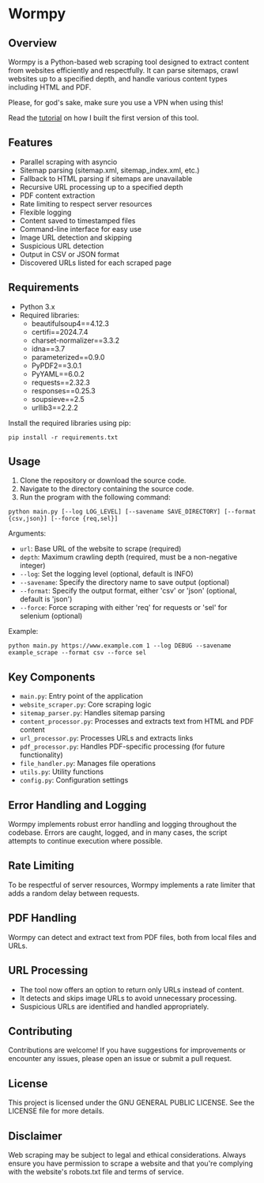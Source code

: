 # Wormpy

## Overview

Wormpy is a Python-based web scraping tool designed to extract content from websites efficiently and respectfully. It can parse sitemaps, crawl websites up to a specified depth, and handle various content types including HTML and PDF.

Please, for god's sake, make sure you use a VPN when using this!

Read the [tutorial](https://medium.com/@aalapdavjekar/7-lessons-i-learned-while-writing-code-with-ai-b59414181da6) on how I built the first version of this tool.

## Features

- Parallel scraping with asyncio
- Sitemap parsing (sitemap.xml, sitemap_index.xml, etc.)
- Fallback to HTML parsing if sitemaps are unavailable
- Recursive URL processing up to a specified depth
- PDF content extraction
- Rate limiting to respect server resources
- Flexible logging
- Content saved to timestamped files
- Command-line interface for easy use
- Image URL detection and skipping
- Suspicious URL detection
- Output in CSV or JSON format
- Discovered URLs listed for each scraped page

## Requirements

- Python 3.x
- Required libraries:
  - beautifulsoup4==4.12.3
  - certifi==2024.7.4
  - charset-normalizer==3.3.2
  - idna==3.7
  - parameterized==0.9.0
  - PyPDF2==3.0.1
  - PyYAML==6.0.2
  - requests==2.32.3
  - responses==0.25.3
  - soupsieve==2.5
  - urllib3==2.2.2

Install the required libraries using pip:

```
pip install -r requirements.txt
```

## Usage

1. Clone the repository or download the source code.
2. Navigate to the directory containing the source code.
3. Run the program with the following command:

```
python main.py [--log LOG_LEVEL] [--savename SAVE_DIRECTORY] [--format {csv,json}] [--force {req,sel}]
```

Arguments:
 - `url`: Base URL of the website to scrape (required)
 - `depth`: Maximum crawling depth (required, must be a non-negative integer)
 - `--log`: Set the logging level (optional, default is INFO)
 - `--savename`: Specify the directory name to save output (optional)
 - `--format`: Specify the output format, either 'csv' or 'json' (optional, default is 'json')
 - `--force`: Force scraping with either 'req' for requests or 'sel' for selenium (optional)

Example:
```
python main.py https://www.example.com 1 --log DEBUG --savename example_scrape --format csv --force sel
```

## Key Components

- `main.py`: Entry point of the application
- `website_scraper.py`: Core scraping logic
- `sitemap_parser.py`: Handles sitemap parsing
- `content_processor.py`: Processes and extracts text from HTML and PDF content
- `url_processor.py`: Processes URLs and extracts links
- `pdf_processor.py`: Handles PDF-specific processing (for future functionality)
- `file_handler.py`: Manages file operations
- `utils.py`: Utility functions
- `config.py`: Configuration settings

## Error Handling and Logging

Wormpy implements robust error handling and logging throughout the codebase. Errors are caught, logged, and in many cases, the script attempts to continue execution where possible.

## Rate Limiting

To be respectful of server resources, Wormpy implements a rate limiter that adds a random delay between requests.

## PDF Handling

Wormpy can detect and extract text from PDF files, both from local files and URLs.

## URL Processing

- The tool now offers an option to return only URLs instead of content.
- It detects and skips image URLs to avoid unnecessary processing.
- Suspicious URLs are identified and handled appropriately.

## Contributing

Contributions are welcome! If you have suggestions for improvements or encounter any issues, please open an issue or submit a pull request.

## License

This project is licensed under the GNU GENERAL PUBLIC LICENSE. See the LICENSE file for more details.

## Disclaimer

Web scraping may be subject to legal and ethical considerations. Always ensure you have permission to scrape a website and that you're complying with the website's robots.txt file and terms of service.